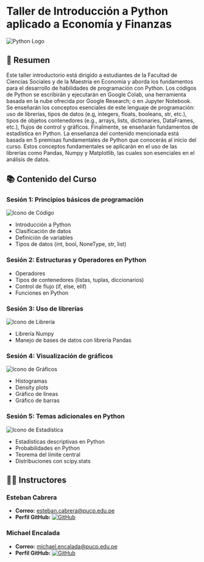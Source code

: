 # Taller de Introducción a Python aplicado a Economía y Finanzas
![Python Logo](https://upload.wikimedia.org/wikipedia/commons/c/c3/Python-logo-notext.svg)

## 📄 Resumen

Este taller introductorio está dirigido a estudiantes de la Facultad de Ciencias Sociales y de la Maestría en Economía y aborda los fundamentos para el desarrollo de habilidades de programación con Python.
Los códigos de Python se escribirán y ejecutarán en Google Colab, una herramienta basada en la nube ofrecida por Google Research; o en Jupyter Notebook. Se enseñarán los conceptos esenciales de este lenguaje de programación: uso de librerías, tipos de datos (e.g, integers, floats, booleans, str, etc.), tipos de objetos contenedores (e.g., arrays, lists, dictionaries, DataFrames, etc.), flujos de control y gráficos. Finalmente, se enseñarán fundamentos de estadística en Python. La enseñanza del contenido mencionada está basada en 5 premisas fundamentales de Python que conocerás al inicio del curso. Estos conceptos fundamentales se aplicarán en el uso de las librerías como Pandas, Numpy y Matplotlib, las cuales son esenciales en el análisis de datos.

## 📚 Contenido del Curso

### Sesión 1: Principios básicos de programación

![Icono de Código](https://img.icons8.com/ios/50/000000/code-file.png)
- Introducción a Python
- Clasificación de datos
- Definición de variables
- Tipos de datos (int, bool, NoneType, str, list)

### Sesión 2: Estructuras y Operadores en Python
- Operadores
- Tipos de contenedores (listas, tuplas, diccionarios)
- Control de flujo (if, else, elif)
- Funciones en Python

### Sesión 3: Uso de librerías

![Icono de Librería](https://img.icons8.com/ios-filled/50/000000/library.png)
- Librería Numpy
- Manejo de bases de datos con librería Pandas

### Sesión 4: Visualización de gráficos

![Icono de Gráficos](https://img.icons8.com/ios-filled/50/000000/bar-chart.png)
- Histogramas
- Density plots
- Gráfico de líneas
- Gráfico de barras

### Sesión 5: Temas adicionales en Python

![Icono de Estadística](https://img.icons8.com/ios-filled/50/000000/statistics.png)
- Estadísticas descriptivas en Python
- Probabilidades en Python
- Teorema del límite central
- Distribuciones con scipy.stats
## 👨‍🏫 Instructores

### Esteban Cabrera
- **Correo:** [esteban.cabrera@pucp.edu.pe](mailto:esteban.cabrera@pucp.edu.pe)
- **Perfil GitHub:** [![GitHub](https://img.shields.io/badge/-GitHub-black?style=flat-square&logo=github)](https://github.com/estcab00)

### Michael Encalada
- **Correo:** [michael.encalada@pucp.edu.pe](mailto:michael.encalada@pucp.edu.pe)
- **Perfil GitHub:** [![GitHub](https://img.shields.io/badge/-GitHub-black?style=flat-square&logo=github)](https://github.com/MichaelEncalada)


